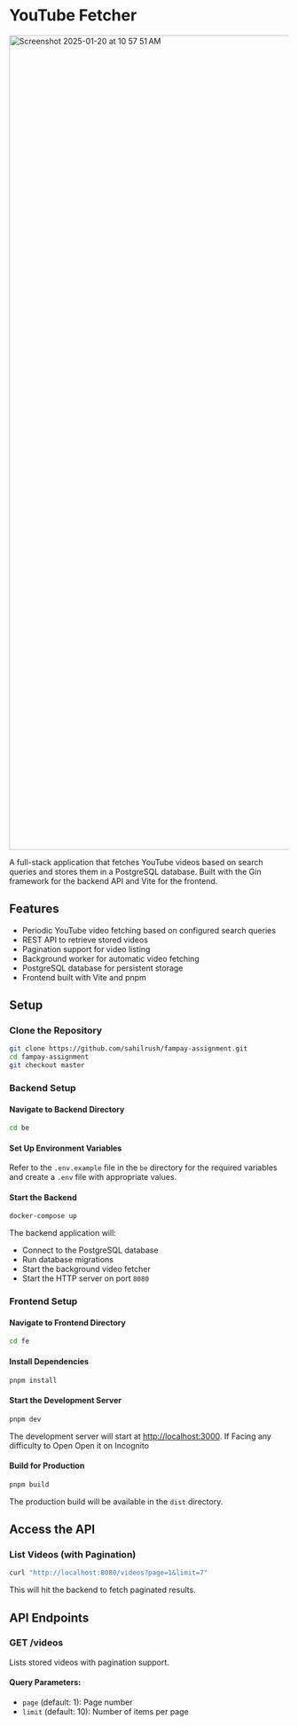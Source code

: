 # YouTube Fetcher
<img width="1470" alt="Screenshot 2025-01-20 at 10 57 51 AM" src="https://github.com/user-attachments/assets/eb18f559-ce32-497a-b217-b0dd10655495" />


A full-stack application that fetches YouTube videos based on search queries and stores them in a PostgreSQL database. Built with the Gin framework for the backend API and Vite for the frontend.

## Features
- Periodic YouTube video fetching based on configured search queries
- REST API to retrieve stored videos
- Pagination support for video listing
- Background worker for automatic video fetching
- PostgreSQL database for persistent storage
- Frontend built with Vite and pnpm

## Setup

### Clone the Repository
```bash
git clone https://github.com/sahilrush/fampay-assignment.git
cd fampay-assignment
git checkout master
```

### Backend Setup

#### Navigate to Backend Directory
```bash
cd be
```

#### Set Up Environment Variables
Refer to the `.env.example` file in the `be` directory for the required variables and create a `.env` file with appropriate values.

#### Start the Backend
```bash
docker-compose up
```
The backend application will:
- Connect to the PostgreSQL database
- Run database migrations
- Start the background video fetcher
- Start the HTTP server on port `8080`

### Frontend Setup

#### Navigate to Frontend Directory
```bash
cd fe
```

#### Install Dependencies
```bash
pnpm install
```

#### Start the Development Server
```bash
pnpm dev
```
The development server will start at [http://localhost:3000](http://localhost:3000).
If Facing any difficulty to Open Open it on Incognito

#### Build for Production
```bash
pnpm build
```
The production build will be available in the `dist` directory.

## Access the API

### List Videos (with Pagination)
```bash
curl "http://localhost:8080/videos?page=1&limit=7"
```
This will hit the backend to fetch paginated results.

## API Endpoints

### GET /videos
Lists stored videos with pagination support.

#### Query Parameters:
- `page` (default: 1): Page number
- `limit` (default: 10): Number of items per page
